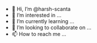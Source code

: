 - 👋 Hi, I’m @harsh-scanta
- 👀 I’m interested in ...
- 🌱 I’m currently learning ...
- 💞️ I’m looking to collaborate on ...
- 📫 How to reach me ...

<!---
harsh-scanta/harsh-scanta is a ✨ special ✨ repository because its `README.md` (this file) appears on your GitHub profile.
You can click the Preview link to take a look at your changes.
--->

